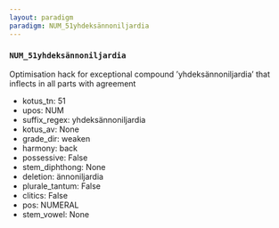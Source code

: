 ```yaml
---
layout: paradigm
paradigm: NUM_51yhdeksännoniljardia
---
```

### ` NUM_51yhdeksännoniljardia `

Optimisation hack for exceptional compound ’yhdeksännoniljardia’ that inflects in all parts with agreement
* kotus_tn: 51
* upos: NUM
* suffix_regex: yhdeksännoniljardia
* kotus_av: None
* grade_dir: weaken
* harmony: back
* possessive: False
* stem_diphthong: None
* deletion: ännoniljardia
* plurale_tantum: False
* clitics: False
* pos: NUMERAL
* stem_vowel: None
